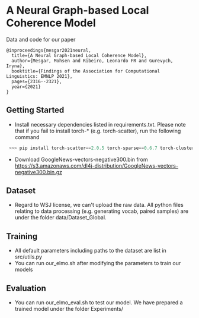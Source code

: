 # A Neural Graph-based Local Coherence Model

Data and code for our paper

```
@inproceedings{mesgar2021neural,
  title={A Neural Graph-based Local Coherence Model},
  author={Mesgar, Mohsen and Ribeiro, Leonardo FR and Gurevych, Iryna},
  booktitle={Findings of the Association for Computational Linguistics: EMNLP 2021},
  pages={2316--2321},
  year={2021}
}
```
## Getting Started
* Install necessary dependencies listed in requirements.txt. Please note that if you fail to install torch-* (e.g. torch-scatter), run the following command
```python
 >>> pip install torch-scatter==2.0.5 torch-sparse==0.6.7 torch-cluster==1.5.7 torch-spline-conv==1.2.0 torch-geometric==1.6.1  -f https://pytorch-geometric.com/whl/torch-1.6.0+cu101.html

``` 
- Download GoogleNews-vectors-negative300.bin from https://s3.amazonaws.com/dl4j-distribution/GoogleNews-vectors-negative300.bin.gz

## Dataset
*  Regard to WSJ license, we can't upload the raw data. All python files relating to data processing (e.g. generating vocab, paired samples) are under the folder data/Dataset_Global.

## Training
* All default parameters including paths to the dataset are list in src/utils.py 
* You can run our_elmo.sh after modifying the parameters to train our models

## Evaluation
* You can run our_elmo_eval.sh to test our model. We have prepared a trained model under the folder Experiments/ 

